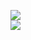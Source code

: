 [![](https://img.shields.io/badge/Made%20With-Github%20Spray-lightgrey.svg?style=for-the-badge&logo=github)](https://github.com/Annihil/github-spray#21553)  
[![](https://i.imgur.com/2DrTn0Z.gif)](https://github.com/Annihil/github-spray)